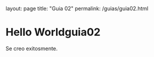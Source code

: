 layout: page
title: "Guia 02"
permalink: /guias/guia02.html
<!DOCTYPE html>
<html>
<body>
<h1>Hello Worldguia02</h1>

<p>Se creo exitosmente.</p>
</body>
</html>